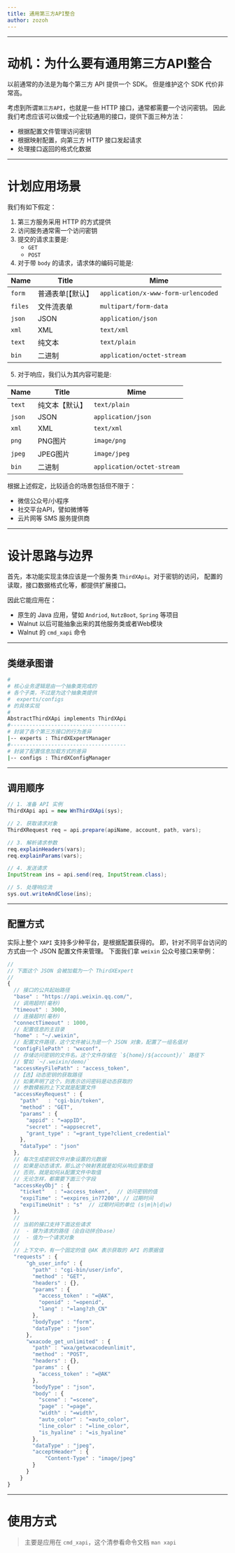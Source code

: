 ```yaml
---
title: 通用第三方API整合
author: zozoh
---
```


--------------------------------------
# 动机：为什么要有通用第三方API整合

以前通常的办法是为每个第三方 API 提供一个 SDK。
但是维护这个 SDK 代价非常高。

考虑到所谓`第三方API`，也就是一些 HTTP 接口，通常都需要一个访问密钥。
因此我们考虑应该可以做成一个比较通用的接口，提供下面三种方法：

- 根据配置文件管理访问密钥
- 根据映射配置，向第三方 HTTP 接口发起请求
- 处理接口返回的格式化数据

--------------------------------------
# 计划应用场景

我们有如下假定：

1. 第三方服务采用 HTTP 的方式提供
2. 访问服务通常需一个访问密钥
3. 提交的请求主要是:
   - `GET`
   - `POST`
4. 对于带 `body` 的请求，请求体的编码可能是:

 Name   | Title     | Mime
--------|-----------|--------
`form`  | 普通表单[【默认】 | `application/x-www-form-urlencoded`
`files` | 文件流表单 | `multipart/form-data`
`json`  | JSON      | `application/json`
`xml`   | XML       | `text/xml`
`text`  | 纯文本    | `text/plain`
`bin`   | 二进制    | `application/octet-stream`

5. 对于响应，我们认为其内容可能是:

 Name   | Title     | Mime
--------|-----------|--------
`text`  | 纯文本【默认】| `text/plain`
`json`  | JSON      | `application/json`
`xml`   | XML       | `text/xml`
`png`   | PNG图片   | `image/png`
`jpeg`  | JPEG图片  | `image/jpeg`
`bin`   | 二进制    | `application/octet-stream`

根据上述假定，比较适合的场景包括但不限于：

- 微信公众号/小程序
- 社交平台API，譬如微博等
- 云片网等 SMS 服务提供商

--------------------------------------
# 设计思路与边界

首先，本功能实现主体应该是一个服务类 `ThirdXApi`。对于密钥的访问，
配置的读取，接口数据格式化等，都提供扩展接口。

因此它能应用在：

- 原生的 Java 应用，譬如 `Andriod`, `NutzBoot`, `Spring` 等项目
- Walnut 以后可能抽象出来的其他服务类或者Web模块
- Walnut 的 `cmd_xapi` 命令

--------------------------------------
## 类继承图谱

```bash
# 
# 核心业务逻辑是由一个抽象类完成的
# 各个子类，不过是为这个抽象类提供
#  experts/configs
# 的具体实现
#
AbstractThirdXApi implements ThirdXApi
#-------------------------------------
# 封装了各个第三方接口的行为差异
|-- experts : ThirdXExpertManager
#-------------------------------------
# 封装了配置信息加载方式的差异
|-- configs : ThirdXConfigManager
```

--------------------------------------
## 调用顺序

```java
// 1. 准备 API 实例
ThirdXApi api = new WnThirdXApi(sys);

// 2. 获取请求对象
ThirdXRequest req = api.prepare(apiName, account, path, vars);

// 3. 解析请求参数
req.explainHeaders(vars);
req.explainParams(vars);

// 4. 发送请求
InputStream ins = api.send(req, InputStream.class);

// 5. 处理响应流
sys.out.writeAndClose(ins);
```

--------------------------------------
## 配置方式

实际上整个 `XAPI` 支持多少种平台，是根据配置获得的。
即，针对不同平台访问的方式由一个 JSON 配置文件来管理。
下面我们拿 `weixin` 公众号接口来举例：


```js
//
// 下面这个 JSON 会被加载为一个 ThirdXExpert
//
{
  // 接口的公共起始路径
  "base" : "https://api.weixin.qq.com/",
  // 调用超时(毫秒)
  "timeout" : 3000,
  // 连接超时(毫秒)
  "connectTimeout" : 1000,
  // 配置信息的主目录
  "home" : "~/.weixin",
  // 配置文件路径，这个文件被认为是一个 JSON 对象，配置了一组名值对
  "configFilePath" : "wxconf",
  // 存储访问密钥的文件名。这个文件存储在 `${home}/${account}/` 路径下
  // 譬如 `~/.weixin/demo/`
  "accessKeyFilePath" : "access_token",
  //【选】动态密钥的获取路径
  // 如果声明了这个，则表示访问密码是动态获取的
  // 参数模板的上下文就是配置文件
  "accessKeyRequest" : {
    "path"   : "cgi-bin/token",
    "method" : "GET",
    "params" : {
      "appid" : "=appID",
      "secret" : "=appsecret",
      "grant_type" : "=grant_type?client_credential"
    },
    "dataType" : "json"
  },
  // 每次生成密钥文件对象设置的元数据
  // 如果是动态请求，那么这个映射表就是如何从响应里取值
  // 否则，就是如何从配置文件中取值
  // 无论怎样，都需要下面三个字段
  "accessKeyObj" : {
    "ticket"   : "=access_token",  // 访问密钥的值
    "expiTime" : "=expires_in?7200", // 过期时间
    "expiTimeUnit" : "s"  // 过期时间的单位 (s|m|h|d|w)
  },
  //
  // 当前的接口支持下面这些请求
  //  - 键为请求的路径（会自动拼合base）
  //  - 值为一个请求对象
  //
  // 上下文中，有一个固定的值 @AK 表示获取的 API 的票据值
  "requests" : {
      "gh_user_info" : {
        "path" : "cgi-bin/user/info",
        "method" : "GET",
        "headers" : {},
        "params" : {
          "access_token" : "=@AK",
          "openid" : "=openid",
          "lang" : "=lang?zh_CN"
        },
        "bodyType" : "form",
        "dataType" : "json"
      },
      "wxacode_get_unlimited" : {
        "path" : "wxa/getwxacodeunlimit",
        "method" : "POST",
        "headers" : {},
        "params" : {
          "access_token" : "=@AK"
        },
        "bodyType" : "json",
        "body" : {
          "scene" : "=scene",
          "page" : "=page",
          "width" : "=width",
          "auto_color" : "=auto_color",
          "line_color" : "=line_color",
          "is_hyaline" : "=is_hyaline"  
        },
        "dataType" : "jpeg",
        "acceptHeader" : {
            "Content-Type" : "image/jpeg"
        }
      }
    }
}
```

--------------------------------------
# 使用方式

> 主要是应用在 `cmd_xapi`，这个清参看命令文档 `man xapi`

